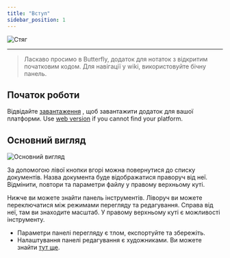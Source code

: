 ```yaml
---
title: "Вступ"
sidebar_position: 1
---
```


![Стяг](/img/banner.png)

---

> Ласкаво просимо в Butterfly, додаток для нотаток з відкритим початковим кодом. Для навігації у wiki, використовуйте бічну панель.

## Початок роботи

Відвідайте [завантаження](/downloads) , щоб завантажити додаток для вашої платформи. Use [web version](https://web.butterfly.linwood.dev) if you cannot find your platform.

## Основний вигляд

![Основний вигляд](main.png)

За допомогою лівої кнопки вгорі можна повернутися до списку документів. Назва документа буде відображатися праворуч від неї. Відмінити, повтори та параметри файлу у правому верхньому куті.

Нижче ви можете знайти панель інструментів. Ліворуч ви можете переключатися між режимами перегляду та редагування. Справа від неї, там ви знаходите масштаб. У правому верхньому куті є можливості інструменту.

- Параметри панелі перегляду є тлом, експортуйте та збережіть.
- Налаштування панелі редагування є художниками. Ви можете знайти [тут ще](background/intro).

